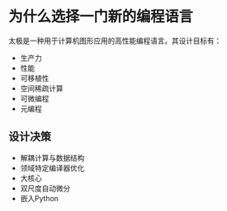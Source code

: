 # 为什么选择一门新的编程语言

太极是一种用于计算机图形应用的高性能编程语言。其设计目标有：

- 生产力
- 性能
- 可移植性
- 空间稀疏计算
- 可微编程
- 元编程

## 设计决策

- 解耦计算与数据结构
- 领域特定编译器优化
- 大核心
- 双尺度自动微分
- 嵌入Python
